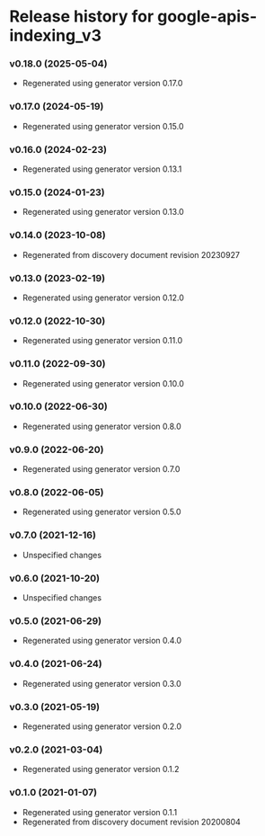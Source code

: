 # Release history for google-apis-indexing_v3

### v0.18.0 (2025-05-04)

* Regenerated using generator version 0.17.0

### v0.17.0 (2024-05-19)

* Regenerated using generator version 0.15.0

### v0.16.0 (2024-02-23)

* Regenerated using generator version 0.13.1

### v0.15.0 (2024-01-23)

* Regenerated using generator version 0.13.0

### v0.14.0 (2023-10-08)

* Regenerated from discovery document revision 20230927

### v0.13.0 (2023-02-19)

* Regenerated using generator version 0.12.0

### v0.12.0 (2022-10-30)

* Regenerated using generator version 0.11.0

### v0.11.0 (2022-09-30)

* Regenerated using generator version 0.10.0

### v0.10.0 (2022-06-30)

* Regenerated using generator version 0.8.0

### v0.9.0 (2022-06-20)

* Regenerated using generator version 0.7.0

### v0.8.0 (2022-06-05)

* Regenerated using generator version 0.5.0

### v0.7.0 (2021-12-16)

* Unspecified changes

### v0.6.0 (2021-10-20)

* Unspecified changes

### v0.5.0 (2021-06-29)

* Regenerated using generator version 0.4.0

### v0.4.0 (2021-06-24)

* Regenerated using generator version 0.3.0

### v0.3.0 (2021-05-19)

* Regenerated using generator version 0.2.0

### v0.2.0 (2021-03-04)

* Regenerated using generator version 0.1.2

### v0.1.0 (2021-01-07)

* Regenerated using generator version 0.1.1
* Regenerated from discovery document revision 20200804

